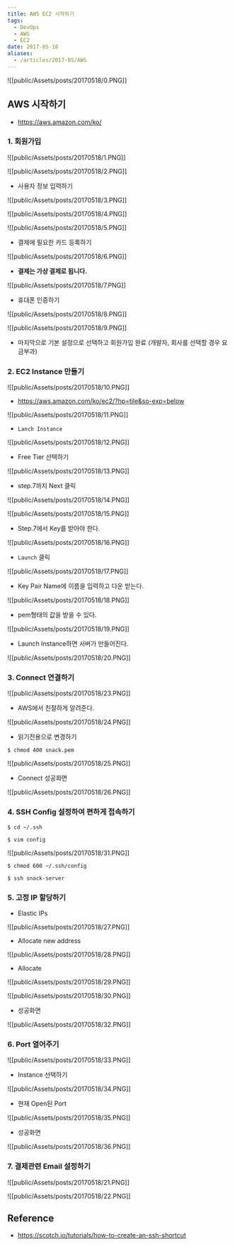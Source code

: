 ```yaml
---
title: AWS EC2 시작하기
tags:
  - DevOps
  - AWS
  - EC2
date: 2017-05-18
aliases: 
  - /articles/2017-05/AWS
---
```


![[public/Assets/posts/20170518/0.PNG]]

## AWS 시작하기
- <https://aws.amazon.com/ko/>

### 1. 회원가입
![[public/Assets/posts/20170518/1.PNG]]

![[public/Assets/posts/20170518/2.PNG]]

- 사용자 정보 입력하기

![[public/Assets/posts/20170518/3.PNG]]

![[public/Assets/posts/20170518/4.PNG]]

![[public/Assets/posts/20170518/5.PNG]]

- 결제에 필요한 카드 등록하기

![[public/Assets/posts/20170518/6.PNG]]

- **결제는 가상 결제로 됩니다.**

![[public/Assets/posts/20170518/7.PNG]]

- 휴대폰 인증하기

![[public/Assets/posts/20170518/8.PNG]]

![[public/Assets/posts/20170518/9.PNG]]

- 마지막으로 기본 설정으로 선택하고 회원가입 완료 (개발자, 회사를 선택할 경우 요금부과)


### 2. EC2 Instance 만들기

![[public/Assets/posts/20170518/10.PNG]]

- <https://aws.amazon.com/ko/ec2/?hp=tile&so-exp=below>

![[public/Assets/posts/20170518/11.PNG]]

- `Lanch Instance`

![[public/Assets/posts/20170518/12.PNG]]

- Free Tier 선택하기

![[public/Assets/posts/20170518/13.PNG]]

- step.7까지 Next 클릭

![[public/Assets/posts/20170518/14.PNG]]

![[public/Assets/posts/20170518/15.PNG]]

- Step.7에서 Key를 받아야 한다.

![[public/Assets/posts/20170518/16.PNG]]

- `Launch` 클릭

![[public/Assets/posts/20170518/17.PNG]]

- Key Pair Name에 이름을 입력하고 다운 받는다.

![[public/Assets/posts/20170518/18.PNG]]

- pem형태의 값을 받을 수 있다.

![[public/Assets/posts/20170518/19.PNG]]

- Launch Instance하면 서버가 만들어진다.

![[public/Assets/posts/20170518/20.PNG]]

### 3. Connect 연결하기

![[public/Assets/posts/20170518/23.PNG]]

- AWS에서 친절하게 알려준다.

![[public/Assets/posts/20170518/24.PNG]]

- 읽기전용으로 변경하기

``` shell
$ chmod 400 snack.pem
```

![[public/Assets/posts/20170518/25.PNG]]

- Connect 성공화면

![[public/Assets/posts/20170518/26.PNG]]

### 4. SSH Config 설정하여 편하게 접속하기

``` shell
$ cd ~/.ssh
```


``` shell
$ vim config
```

![[public/Assets/posts/20170518/31.PNG]]

``` shell
$ chmod 600 ~/.ssh/config
```

``` shell
$ ssh snack-server
```



### 5. 고정 IP 할당하기
- Elastic IPs

![[public/Assets/posts/20170518/27.PNG]]

- Allocate new address

![[public/Assets/posts/20170518/28.PNG]]

- Allocate

![[public/Assets/posts/20170518/29.PNG]]

![[public/Assets/posts/20170518/30.PNG]]

- 성공화면

![[public/Assets/posts/20170518/32.PNG]]

### 6. Port 열어주기

![[public/Assets/posts/20170518/33.PNG]]

- Instance 선택하기

![[public/Assets/posts/20170518/34.PNG]]

- 현재 Open된 Port

![[public/Assets/posts/20170518/35.PNG]]

- 성공화면

![[public/Assets/posts/20170518/36.PNG]]


### 7. 결제관련 Email 설정하기

![[public/Assets/posts/20170518/21.PNG]]

![[public/Assets/posts/20170518/22.PNG]]




## Reference
- <https://scotch.io/tutorials/how-to-create-an-ssh-shortcut>
